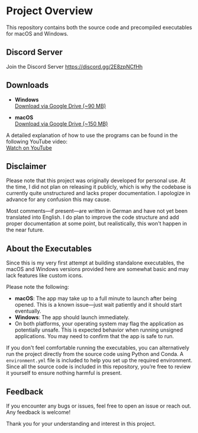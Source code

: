 # Project Overview

This repository contains both the source code and precompiled executables for macOS and Windows.

## Discord Server
Join the Discord Server https://discord.gg/2E8zpNCfHh

## Downloads

- **Windows**  
  [Download via Google Drive (~90 MB)](https://drive.google.com/file/d/1d_3T6bs0Xa7yQJuRNLLMXVvsepyLbVTF/view?usp=drive_link)

- **macOS**  
  [Download via Google Drive (~150 MB)](https://drive.google.com/file/d/19cQYu5khd-j_O_bju6LvLTTpyX4xhYHY/view?usp=drive_link)

A detailed explanation of how to use the programs can be found in the following YouTube video:  
[Watch on YouTube](<insert-your-video-link-here>)

## Disclaimer

Please note that this project was originally developed for personal use. At the time, I did not plan on releasing it publicly, which is why the codebase is currently quite unstructured and lacks proper documentation. I apologize in advance for any confusion this may cause.

Most comments—if present—are written in German and have not yet been translated into English. I do plan to improve the code structure and add proper documentation at some point, but realistically, this won't happen in the near future.

## About the Executables

Since this is my very first attempt at building standalone executables, the macOS and Windows versions provided here are somewhat basic and may lack features like custom icons.

Please note the following:
- **macOS**: The app may take up to a full minute to launch after being opened. This is a known issue—just wait patiently and it should start eventually.
- **Windows**: The app should launch immediately.
- On both platforms, your operating system may flag the application as potentially unsafe. This is expected behavior when running unsigned applications. You may need to confirm that the app is safe to run.

If you don't feel comfortable running the executables, you can alternatively run the project directly from the source code using Python and Conda. A `environment.yml` file is included to help you set up the required environment. Since all the source code is included in this repository, you’re free to review it yourself to ensure nothing harmful is present.

## Feedback

If you encounter any bugs or issues, feel free to open an issue or reach out. Any feedback is welcome!

Thank you for your understanding and interest in this project.
